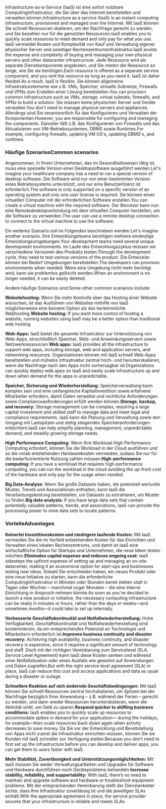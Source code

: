 <span data-ttu-id="d56ef-101">Infrastructure-as-a-Service (IaaS) ist eine sofort nutzbare Computinginfrastruktur, die Sie über das Internet bereitstellen und verwalten können.</span><span class="sxs-lookup"><span data-stu-id="d56ef-101">Infrastructure as a service (IaaS) is an instant computing infrastructure, provisioned and managed over the Internet.</span></span> <span data-ttu-id="d56ef-102">Mit IaaS können Sie schnell Ressourcen skalieren, um der Nachfrage gerecht zu werden, und Sie bezahlen nur für die genutzten Ressourcen.</span><span class="sxs-lookup"><span data-stu-id="d56ef-102">IaaS enables you to quickly scale resources to meet demand and only pay for what you use.</span></span> <span data-ttu-id="d56ef-103">IaaS vermeidet Kosten und Komplexität von Kauf und Verwaltung eigener physischer Server und sonstiger Rechenzentrumsinfrastruktur.</span><span class="sxs-lookup"><span data-stu-id="d56ef-103">IaaS avoids the expense and complexity of buying and managing your own physical servers and other datacenter infrastructure.</span></span> <span data-ttu-id="d56ef-104">Jede Ressource wird als separate Dienstkomponente angeboten, und Sie *mieten* die Ressource so lange, wie Sie sie benötigen.</span><span class="sxs-lookup"><span data-stu-id="d56ef-104">Each resource is offered as a separate service component, and you *rent* the resource as long as you need it.</span></span> <span data-ttu-id="d56ef-105">IaaS ist daher flexibel.</span><span class="sxs-lookup"><span data-stu-id="d56ef-105">As a result, IaaS is flexible.</span></span> <span data-ttu-id="d56ef-106">Sie können allgemeine Infrastrukturelemente wie z.B. VMs, Speicher, virtuelle Subnetze, Firewalls und VPNs zum Erstellen einer Lösung bereitstellen.</span><span class="sxs-lookup"><span data-stu-id="d56ef-106">You can provision common infrastructure such as VMs, storage, virtual subnets, firewalls, and VPNs to build a solution.</span></span> <span data-ttu-id="d56ef-107">Sie müssen keine physischen Server und Geräte verwalten.</span><span class="sxs-lookup"><span data-stu-id="d56ef-107">You don't need to manage physical servers and appliances.</span></span> <span data-ttu-id="d56ef-108">Allerdings sind Sie verantwortlich für das Konfigurieren und Verwalten der Komponenten.</span><span class="sxs-lookup"><span data-stu-id="d56ef-108">However, you are responsible for configuring and managing the components.</span></span> <span data-ttu-id="d56ef-109">Darunter fällt z.B. das Konfigurieren von Firewalls und das Aktualisieren von VM-Betriebssystemen, DBMS sowie Runtimes.</span><span class="sxs-lookup"><span data-stu-id="d56ef-109">For example, configuring firewalls, updating VM OS's, updating DBMS's, and runtimes.</span></span>

### <a name="common-scenarios"></a><span data-ttu-id="d56ef-110">Häufige Szenarios</span><span class="sxs-lookup"><span data-stu-id="d56ef-110">Common scenarios</span></span> 

<span data-ttu-id="d56ef-111">Angenommen, in Ihrem Unternehmen, das im Gesundheitswesen tätig ist, muss eine spezielle Version einer Desktopsoftware ausgeführt werden.</span><span class="sxs-lookup"><span data-stu-id="d56ef-111">Let's imagine your healthcare company has a need to run a special version of desktop software.</span></span> <span data-ttu-id="d56ef-112">Die Software wird nur von einer bestimmten Version eines Betriebssystems unterstützt, und nur eine Benutzerlizenz ist erforderlich.</span><span class="sxs-lookup"><span data-stu-id="d56ef-112">The software is only supported on a specific version of an operating system and only one user license is required.</span></span> <span data-ttu-id="d56ef-113">Sie können einen virtuellen Computer mit der erforderlichen Software erstellen.</span><span class="sxs-lookup"><span data-stu-id="d56ef-113">You can create a virtual machine with the required software.</span></span> <span data-ttu-id="d56ef-114">Der Benutzer kann nun eine Remotedesktopverbindung mit dem virtuellen Computer herstellen, um die Software zu verwenden.</span><span class="sxs-lookup"><span data-stu-id="d56ef-114">The user can use a remote desktop connection to connect to the virtual machine to use the software.</span></span>

<span data-ttu-id="d56ef-115">Ein weiteres Szenario soll im Folgenden beschrieben werden.</span><span class="sxs-lookup"><span data-stu-id="d56ef-115">Let's imagine another scenario.</span></span> <span data-ttu-id="d56ef-116">Ihre Entwicklungsteams benötigen mehrere eindeutige Entwicklungsumgebungen.</span><span class="sxs-lookup"><span data-stu-id="d56ef-116">Your development teams need several unique development environments.</span></span> <span data-ttu-id="d56ef-117">Im Laufe des Entwicklungszyklus müssen sie verschiedene Versionen des Produkts testen.</span><span class="sxs-lookup"><span data-stu-id="d56ef-117">Through the development cycle, they need to test various versions of the product.</span></span> <span data-ttu-id="d56ef-118">Die Entwickler können bei Bedarf Umgebungen bereitstellen.</span><span class="sxs-lookup"><span data-stu-id="d56ef-118">The developers can provision environments when needed.</span></span> <span data-ttu-id="d56ef-119">Wenn eine Umgebung nicht mehr benötigt wird, kann sie problemlos gelöscht werden.</span><span class="sxs-lookup"><span data-stu-id="d56ef-119">When an environment is no longer needed, it can be easily deleted.</span></span>

<span data-ttu-id="d56ef-120">Andere häufige Szenarios sind:</span><span class="sxs-lookup"><span data-stu-id="d56ef-120">Some other common scenarios include:</span></span>

<span data-ttu-id="d56ef-121">**Websitehosting:** Wenn Sie mehr Kontrolle über das Hosting einer Website wünschen, ist das Ausführen von Websites mithilfe von IaaS möglicherweise eine bessere Option als das herkömmliche Webhosting.</span><span class="sxs-lookup"><span data-stu-id="d56ef-121">**Website hosting:** If you want more control of hosting a website, running websites using IaaS may be a better option than traditional web hosting.</span></span>

<span data-ttu-id="d56ef-122">**Web-Apps:** IaaS bietet die gesamte Infrastruktur zur Unterstützung von Web-Apps, einschließlich Speicher, Web- und Anwendungsservern sowie Netzwerkressourcen.</span><span class="sxs-lookup"><span data-stu-id="d56ef-122">**Web apps:** IaaS provides all the infrastructure to support web apps, including storage, web and application servers, and networking resources.</span></span> <span data-ttu-id="d56ef-123">Organisationen können mit IaaS schnell Web-Apps bereitstellen und mühelos Infrastruktur zentral hoch- und herunterskalieren, wenn die Nachfrage nach den Apps nicht vorhersagbar ist.</span><span class="sxs-lookup"><span data-stu-id="d56ef-123">Organizations can quickly deploy web apps on IaaS and easily scale infrastructure up and down when demand for the apps is unpredictable.</span></span>

<span data-ttu-id="d56ef-124">**Speicher, Sicherung und Wiederherstellung:** Speicherverwaltung kann komplex sein und eine umfangreiche Kapitalinvestition sowie erfahrene Mitarbeiter erfordern, damit Daten verwaltet und rechtliche Anforderungen sowie Complianceanforderungen erfüllt werden können.</span><span class="sxs-lookup"><span data-stu-id="d56ef-124">**Storage, backup, and recovery:** Storage management can be complex, requiring a large capital investment and skilled staff to manage data and meet legal and compliance requirements.</span></span> <span data-ttu-id="d56ef-125">IaaS kann die Planung und Verwaltung sowie den Umgang mit Lastspitzen und stetig steigenden Speicheranforderungen erleichtern.</span><span class="sxs-lookup"><span data-stu-id="d56ef-125">IaaS can help simplify planning, management, unpredictable demand, and steadily growing storage needs.</span></span>

<span data-ttu-id="d56ef-126">**High Performance Computing:** Wenn Ihre Workload High Performance Computing erfordert, können Sie die Workload in der Cloud ausführen und so die vorab entstehenden Hardwarekosten vermeiden, sodass Sie nur für die bedarfsorientierte Nutzung zahlen müssen.</span><span class="sxs-lookup"><span data-stu-id="d56ef-126">**High-performance computing:** If you have a workload that requires high-performance computing, you can run the workload in the cloud avoiding the up-front cost of the hardware and only pay for the usage when needed.</span></span> 

<span data-ttu-id="d56ef-127">**Big Data-Analyse:** Wenn Sie große Datasets haben, die potenziell wertvolle Muster, Trends und Assoziationen enthalten, kann IaaS die Verarbeitungsleistung bereitstellen, um Datasets zu extrahieren, um Muster zu finden.</span><span class="sxs-lookup"><span data-stu-id="d56ef-127">**Big data analysis:** If you have large data sets that contain potentially valuable patterns, trends, and associations, IaaS can provide the processing power to mine data sets to locate patterns.</span></span>

### <a name="advantages"></a><span data-ttu-id="d56ef-128">Vorteile</span><span class="sxs-lookup"><span data-stu-id="d56ef-128">Advantages</span></span>

<span data-ttu-id="d56ef-129">**Keinerlei Investitionskosten und niedrigere laufende Kosten:** Mit IaaS vermeiden Sie die im Vorfeld entstehenden Kosten für das Einrichten und Verwalten eines lokalen Rechenzentrums, und damit ist IaaS eine wirtschaftliche Option für Startups und Unternehmen, die neue Ideen testen möchten.</span><span class="sxs-lookup"><span data-stu-id="d56ef-129">**Eliminates capital expense and reduces ongoing cost:** IaaS sidesteps the upfront expense of setting up and managing an on-site datacenter, making it an economical option for start-ups and businesses testing new ideas.</span></span> <span data-ttu-id="d56ef-130">Sobald Sie entschieden haben, ein neues Produkt oder eine neue Initiative zu starten, kann die erforderliche Computinginfrastruktur in Minuten oder Stunden bereit stehen statt in Tagen oder Wochen – manchmal sogar Monaten – die eine interne Einrichtung in Anspruch nehmen könnte.</span><span class="sxs-lookup"><span data-stu-id="d56ef-130">As soon as you’ve decided to launch a new product or initiative, the necessary computing infrastructure can be ready in minutes or hours, rather than the days or weeks—and sometimes months—it could take to set up internally.</span></span>

<span data-ttu-id="d56ef-131">**Verbesserte Geschäftskontinuität und Notfallwiederherstellung:** Hohe Verfügbarkeit, Geschäftskontinuität und Notfallwiederherstellung sind kostenintensiv, da ein entsprechendes Potenzial an Technologie und Mitarbeitern erforderlich ist.</span><span class="sxs-lookup"><span data-stu-id="d56ef-131">**Improves business continuity and disaster recovery:** Achieving high availability, business continuity, and disaster recovery is expensive, since it requires a significant amount of technology and staff.</span></span> <span data-ttu-id="d56ef-132">Doch mit der richtigen Vereinbarung zum Servicelevel (SLA, Service Level Agreement) kann IaaS diese Kosten senken und während einer Notfallsituation oder eines Ausfalls wie gewohnt auf Anwendungen und Daten zugreifen.</span><span class="sxs-lookup"><span data-stu-id="d56ef-132">But with the right service level agreement (SLA) in place, IaaS can reduce this cost and access applications and data as usual during a disaster or outage.</span></span>

<span data-ttu-id="d56ef-133">**Schnellere Reaktion auf sich ändernde Geschäftsbedingungen:** Mit IaaS können Sie schnell Ressourcen zentral hochskalieren, um Spitzen bei der Nachfrage bezüglich Ihrer Anwendung – z.B. während der Ferien – gerecht zu werden, und dann wieder Ressourcen herunterskalieren, wenn die Aktivität sinkt, um Geld zu sparen.</span><span class="sxs-lookup"><span data-stu-id="d56ef-133">**Respond quicker to shifting business conditions:** IaaS enables you to quickly scale up resources to accommodate spikes in demand for your application— during the holidays, for example—then scale resources back down again when activity decreases to save money.</span></span> <span data-ttu-id="d56ef-134">Da Sie vor der Entwicklung und Bereitstellung von Apps nicht zuerst die Infrastruktur einrichten müssen, können Sie sie Kunden mit IaaS schneller zur Verfügung stellen.</span><span class="sxs-lookup"><span data-stu-id="d56ef-134">Because you don’t need to first set up the infrastructure before you can develop and deliver apps, you can get them to users faster with IaaS.</span></span>

<span data-ttu-id="d56ef-135">**Mehr Stabilität, Zuverlässigkeit und Unterstützungsmöglichkeiten:** Mit IaaS müssen Sie weder Verwaltungsarbeiten und Upgrades für Software und Hardware durchführen noch Geräteprobleme behandeln.</span><span class="sxs-lookup"><span data-stu-id="d56ef-135">**Increase stability, reliability, and supportability:** With IaaS, there’s no need to maintain and upgrade software and hardware or troubleshoot equipment problems.</span></span> <span data-ttu-id="d56ef-136">Mit der entsprechenden Vereinbarung stellt der Dienstanbieter sicher, dass Ihre Infrastruktur zuverlässig ist und die jeweiligen SLAs einhält.</span><span class="sxs-lookup"><span data-stu-id="d56ef-136">With the appropriate agreement in place, the service provider assures that your infrastructure is reliable and meets SLAs.</span></span>
